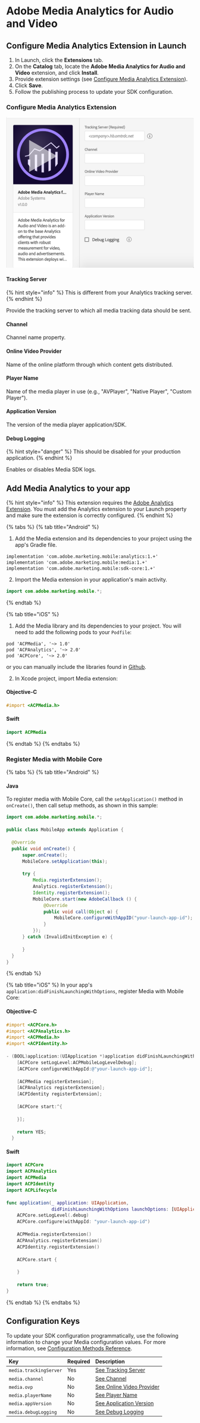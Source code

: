 # Adobe Media Analytics for Audio and Video

## Configure Media Analytics Extension in Launch

1. In Launch, click the **Extensions** tab.
2. On the **Catalog** tab, locate the **Adobe Media Analytics for Audio and Video** extension, and click **Install**.
3. Provide extension settings \(see [Configure Media Analytics Extension](./#configure-media-analytics-extension)\).
4. Click **Save**.
5. Follow the publishing process to update your SDK configuration.

### Configure Media Analytics Extension

![Adobe Media Analytics Extension Configuration](../../.gitbook/assets/ext-ma-configuration.png)

#### Tracking Server

{% hint style="info" %}
This is different from your Analytics tracking server.
{% endhint %}

Provide the tracking server to which all media tracking data should be sent.

#### Channel

Channel name property.

#### Online Video Provider

Name of the online platform through which content gets distributed.

#### Player Name

Name of the media player in use \(e.g., "AVPlayer", "Native Player", "Custom Player"\).

#### Application Version

The version of the media player application/SDK.

#### Debug Logging

{% hint style="danger" %}
This should be disabled for your production application.
{% endhint %}

Enables or disables Media SDK logs.

## Add Media Analytics to your app

{% hint style="info" %}
This extension requires the [Adobe Analytics Extension](../adobe-analytics/). You must add the Analytics extension to your Launch property and make sure the extension is correctly configured.
{% endhint %}

{% tabs %}
{% tab title="Android" %}

1. Add the Media extension and its dependencies to your project using the app's Gradle file.

```text
implementation 'com.adobe.marketing.mobile:analytics:1.+'
implementation 'com.adobe.marketing.mobile:media:1.+'
implementation 'com.adobe.marketing.mobile:sdk-core:1.+'
```

2. Import the Media extension in your application's main activity.

```java
import com.adobe.marketing.mobile.*;
```
{% endtab %}

{% tab title="iOS" %}

1. Add the Media library and its dependencies to your project. You will need to add the following pods to your `Podfile`:

```text
pod 'ACPMedia', '~> 1.0'
pod 'ACPAnalytics', '~> 2.0'
pod 'ACPCore', '~> 2.0'
```

or you can manually include the libraries found in [Github](https://github.com/Adobe-Marketing-Cloud/acp-sdks).

2. In Xcode project, import Media extension:

#### Objective-C

```objectivec
#import <ACPMedia.h>
```

#### Swift

```swift
import ACPMedia
```
{% endtab %}
{% endtabs %}

### Register Media with Mobile Core

{% tabs %}
{% tab title="Android" %}
#### Java

To register media with Mobile Core, call the `setApplication()` method in `onCreate()`, then call setup methods, as shown in this sample:

```java
import com.adobe.marketing.mobile.*;

public class MobileApp extends Application {

  @Override
  public void onCreate() {
      super.onCreate();
      MobileCore.setApplication(this);

      try {
          Media.registerExtension();
          Analytics.registerExtension();
          Identity.registerExtension();
          MobileCore.start(new AdobeCallback () {
              @Override
              public void call(Object o) {
                  MobileCore.configureWithAppID("your-launch-app-id");
              }
          });
      } catch (InvalidInitException e) {

      }
  }
}
```
{% endtab %}

{% tab title="iOS" %}
In your app's `application:didFinishLaunchingWithOptions`, register Media with Mobile Core:

#### Objective-C

```objectivec
#import <ACPCore.h>
#import <ACPAnalytics.h>
#import <ACPMedia.h>
#import <ACPIdentity.h>

- (BOOL)application:(UIApplication *)application didFinishLaunchingWithOptions:(NSDictionary *)launchOptions {
    [ACPCore setLogLevel:ACPMobileLogLevelDebug];
    [ACPCore configureWithAppId:@"your-launch-app-id"];

    [ACPMedia registerExtension];
    [ACPAnalytics registerExtension];
    [ACPIdentity registerExtension];

    [ACPCore start:^{

    }];

    return YES;
  }
```

#### Swift

```swift
import ACPCore
import ACPAnalytics
import ACPMedia
import ACPIdentity
import ACPLifecycle

func application(_ application: UIApplication, 
                 didFinishLaunchingWithOptions launchOptions: [UIApplication.LaunchOptionsKey: Any]?) -> Bool {
    ACPCore.setLogLevel(.debug)
    ACPCore.configure(withAppId: "your-launch-app-id")

    ACPMedia.registerExtension()
    ACPAnalytics.registerExtension()
    ACPIdentity.registerExtension()

    ACPCore.start {

    }

    return true;
}
```
{% endtab %}
{% endtabs %}

## Configuration Keys

To update your SDK configuration programmatically, use the following information to change your Media configuration values. For more information, see [Configuration Methods Reference](../mobile-core/configuration-reference/#update-configuration).

| Key | Required | Description |
| :--- | :--- | :--- |
| `media.trackingServer` | Yes | [See Tracking Server](./#tracking-server) |
| `media.channel` | No | [See Channel](./#channel) |
| `media.ovp` | No | [See Online Video Provider](./#online-video-provider) |
| `media.playerName` | No | [See Player Name](./#player-name) |
| `media.appVersion` | No | [See Application Version](./#application-version) |
| `media.debugLogging` | No | [See Debug Logging](./#debug-logging) |

